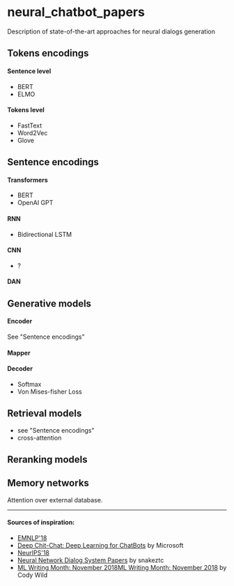 # neural_chatbot_papers
Description of state-of-the-art approaches for neural dialogs generation


## Tokens encodings

#### Sentence level
* BERT
* ELMO

#### Tokens level
* FastText
* Word2Vec
* Glove


## Sentence encodings

#### Transformers
* BERT
* OpenAI GPT

#### RNN
* Bidirectional LSTM

#### CNN
* ?

#### DAN



## Generative models

#### Encoder
See "Sentence encodings"

#### Mapper



#### Decoder
* Softmax
* Von Mises-fisher Loss



## Retrieval models
* see "Sentence encodings"
* cross-attention



## Reranking models



## Memory networks
Attention over external database.

---

#### Sources of inspiration:

* [EMNLP'18](https://emnlp2018.org/schedule)
* [Deep Chit-Chat: Deep Learning for ChatBots](http://ruiyan.me/pubs/tutorial-emnlp18.pdf) by Microsoft
* [NeurIPS'18](https://nips.cc/Conferences/2018/Schedule?bySubject=&selectedSubject=93&utm_campaign=NLP%20News&utm_medium=email&utm_source=Revue%20newsletter)
* [Neural Network Dialog System Papers](https://github.com/snakeztc/NeuralDialogPapers) by snakeztc
* [ML Writing Month: November 2018ML Writing Month: November 2018](https://docs.google.com/document/d/15o6m0I8g6O607mk5YPTh33Lu_aQYo7SpHhNSbLPQpWQ/edit) by Cody Wild
